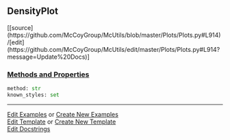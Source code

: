 ## <a id="McUtils.Plots.Plots.DensityPlot">DensityPlot</a> 
<div class="docs-source-link" markdown="1">
[[source](https://github.com/McCoyGroup/McUtils/blob/master/Plots/Plots.py#L914)/[edit](https://github.com/McCoyGroup/McUtils/edit/master/Plots/Plots.py#L914?message=Update%20Docs)]
</div>



<div class="collapsible-section">
 <div class="collapsible-section collapsible-section-header" markdown="1">
 
### <a class="collapse-link" data-toggle="collapse" href="#methods">Methods and Properties</a> <a class="float-right" data-toggle="collapse" href="#methods"><i class="fa fa-chevron-down"></i></a>

 </div>
 <div class="collapsible-section collapsible-section-body collapse" id="methods" markdown="1">

```python
method: str
known_styles: set
```


 </div>
</div>




___

[Edit Examples](https://github.com/McCoyGroup/McUtils/edit/gh-pages/ci/examples/McUtils/Plots/Plots/DensityPlot.md) or 
[Create New Examples](https://github.com/McCoyGroup/McUtils/new/gh-pages/?filename=ci/examples/McUtils/Plots/Plots/DensityPlot.md) <br/>
[Edit Template](https://github.com/McCoyGroup/McUtils/edit/gh-pages/ci/docs/McUtils/Plots/Plots/DensityPlot.md) or 
[Create New Template](https://github.com/McCoyGroup/McUtils/new/gh-pages/?filename=ci/docs/templates/McUtils/Plots/Plots/DensityPlot.md) <br/>
[Edit Docstrings](https://github.com/McCoyGroup/McUtils/edit/master/Plots/Plots.py#L914?message=Update%20Docs)